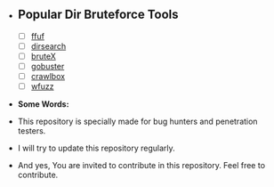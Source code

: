 

- ## Popular Dir Bruteforce Tools

  - [ ]  [ffuf](https://github.com/ffuf/ffuf)
  - [ ]  [dirsearch](https://github.com/maurosoria/dirsearch)
  - [ ]  [bruteX](https://github.com/1N3/BruteX)
  - [ ]  [gobuster](https://github.com/OJ/gobuster)
  - [ ]  [crawlbox](https://github.com/abaykan/CrawlBox)
  - [ ]  [wfuzz](https://github.com/xmendez/wfuzz)
  
- **Some Words:**

- This repository is specially made for bug hunters and penetration testers.
-  I will try to update this repository regularly.
-  And yes, You are invited to contribute in this repository. Feel free to contribute.
  
  
  
